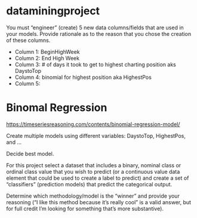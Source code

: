 # dataminingproject

You must “engineer” (create) 5 new data columns/fields that are used in your models. Provide rationale as to the reason that you chose the creation of these columns.
- Column 1: BeginHighWeek
- Column 2: End High Week
- Column 3: # of days it took to get to highest charting position aks DaystoTop
- Column 4: binomial for highest position aka HighestPos
- Column 5: 


# Binomal Regression
https://timeseriesreasoning.com/contents/binomial-regression-model/

Create multiple models using different variables: DaystoTop, HighestPos, and ... 

Decide best model.

For this project select a dataset that includes a binary, nominal class or ordinal class value that you wish to predict (or a continuous value data element that could be used to create a label to predict) and create a set of “classifiers” (prediction models) that predict the categorical output. 

Determine which methodology/model is the “winner” and provide your reasoning (“I like this method because it’s really cool” is a valid answer, but for full credit I’m looking for something that’s more substantive). 